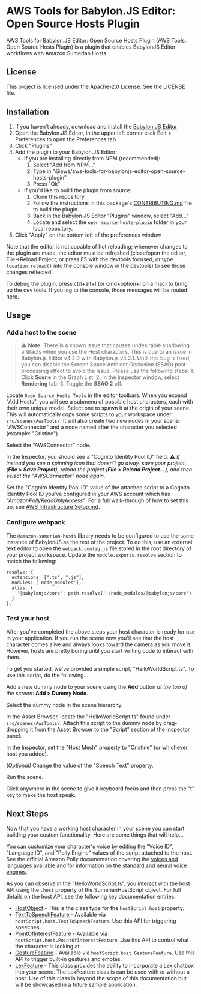 # AWS Tools for Babylon.JS Editor: Open Source Hosts Plugin

AWS Tools for Babylon.JS Editor: Open Source Hosts Plugin (AWS Tools: Open Source Hosts Plugin) is a plugin that enables BabylonJS Editor workflows with Amazon Sumerian Hosts.

## License

This project is licensed under the Apache-2.0 License. See the [LICENSE](LICENSE) file.

## Installation

1. If you haven't already, download and install the [Babylon.JS Editor](http://editor.babylonjs.com/)
1. Open the Babylon.JS Editor, in the upper left corner click Edit > Preferences to open the Preferences tab
1. Click "Plugins"
1. Add the plugin to your Babylon.JS Editor:
   - If you are installing directly from NPM (recommended):
     1. Select "Add from NPM..."
     1. Type in "@aws/aws-tools-for-babylonjs-editor-open-source-hosts-plugin"
     1. Press "Ok"
   - If you'd like to build the plugin from source:
     1. Clone this repository.
     1. Follow the instructions in this package's [CONTRIBUTING.md](CONTRIBUTING.md) file to build the plugin.
     1. Back in the Babylon.JS Editor "Plugins" window, select "Add..."
     1. Locate and select the `open-source-hosts-plugin` folder in your local repository.
1. Click "Apply" on the bottom left of the preferences window

Note that the editor is not capable of hot reloading; whenever changes to the plugin are made, the editor must be refreshed (close/open the editor, File->Reload Project, or press F5 with the devtools focused, or type `location.reload()` into the console window in the devtools) to see those changes reflected.

To debug the plugin, press ctrl+alt+I (or cmd+option+I on a mac) to bring up the dev tools. If you log to the console, those messages will be routed here.

## Usage

### Add a host to the scene

> ⚠️ **Note:** There is a known issue that causes undesirable shadowing artifacts when you use the Host characters. This is due to an issue in Babylon.js Editor v4.2.0 with Babylon.js v4.2.1. Until this bug is fixed, you can disable the Screen Space Ambient Occlusion (SSAO) post-processing effect to avoid the issue. Please use the following steps: 1. Click **Scene** in the Graph List. 2. In the Inspector window, select **Rendering** tab. 3. Toggle the **SSAO 2** off.

Locate `Open Source Hosts Tools` in the editor toolbars. When you expand "Add Hosts", you will see a submenu of possible host characters, each with their own unique model. Select one to spawn it at the origin of your scene. This will automatically copy some scripts to your workspace under `src/scenes/AwsTools/`. It will also create two new nodes in your scene: "AWSConnector" and a node named after the character you selected (example: "Cristine").

Select the "AWSConnector" node.

In the Inspector, you should see a "Cognito Identity Pool ID" field. ⚠️ *If instead you see a spinning icon that doesn't go away, save your project (**File > Save Project**), reload the project (**File > Reload Project...**), and then select the "AWSConnector" node again.*

Set the "Cognito Identity Pool ID" value of the attached script to a Cognito Identity Pool ID you've configured in your AWS account which has *"AmazonPollyReadOnlyAccess"*. For a full walk-through of how to set this up, see [AWS Infrastructure Setup.md](https://github.com/aws-samples/amazon-sumerian-hosts/blob/mainline2.0/AWS-Infrastructure-Setup.md). 

### Configure webpack

The `@amazon-sumerian-hosts` library needs to be configured to use the same instance of BabylonJS as the rest of the project. To do this, use an external text editor to open the  `webpack.config.js`  file stored in the root directory of your project workspace. Update the  `module.exports.resolve` section to match the following:

```
resolve: {
  extensions: [".ts", ".js"],
  modules: ['node_modules'],
  alias: {
    '@babylonjs/core': path.resolve('./node_modules/@babylonjs/core')
  }
},
```

### Test your host

After you've completed the above steps your host character is ready for use in your application. If you run the scene now you'll see that the host character comes alive and always looks toward the camera as you move it. However, hosts are pretty boring until you start writing code to interact with them.

To get you started, we've provided a simple script, "HelloWorldScript.ts". To use this script, do the following...

Add a new dummy node to your scene using the **Add** button *at the top of the screen*: **Add > Dummy Node**.

Select the dummy node in the scene hierarchy.

In the Asset Browser, locate the "HelloWorldScript.ts" found under `src/scenes/AwsTools/`. Attach this script to the dummy node by drag-dropping it from the Asset Browser to the "Script" section of the Inspector panel.

In the Inspector, set the "Host Mesh" property to "Cristine" (or whichever host you added).

*(Optional)* Change the value of the "Speech Text" property.

Run the scene.

Click anywhere in the scene to give it keyboard focus and then press the "t" key to make the host speak.

## Next Steps

Now that you have a working host character in your scene you can start building your custom functionality. Here are some things that will help...

You can customize your character's voice by editing the "Voice ID", "Language ID", and "Polly Engine" values of the script attached to the host. See the official Amazon Polly documentation covering the [voices and languages available](https://docs.aws.amazon.com/polly/latest/dg/voicelist.html) and for information on the [standard and neural voice engines](https://docs.aws.amazon.com/polly/latest/dg/NTTS-main.html).

As you can observe in the "HelloWorldScript.ts", you interact with the host API using the `.host` property of the SumerianHostScript object. For full details on the host API, see the following key documentation entries:

- [HostObject](https://aws-samples.github.io/amazon-sumerian-hosts/babylonjs_HostObject.html) - This is the class type for the `hostScript.host` property.
- [TextToSpeechFeature](https://aws-samples.github.io/amazon-sumerian-hosts/babylonjs_TextToSpeechFeature.html) - Available via `hostScript.host.TextToSpeechFeature`. Use this API for triggering speeches.
- [PointOfInterestFeature](https://aws-samples.github.io/amazon-sumerian-hosts/babylonjs_PointOfInterestFeature.html) - Available via `hostScript.host.PointOfInterestFeature`. Use this API to control what the character is looking at.
- [GestureFeature](https://aws-samples.github.io/amazon-sumerian-hosts/core_GestureFeature.html) - Available via `hostScript.host.GestureFeature`. Use this API to trigger built-in gestures and emotes.
- [LexFeature](https://aws-samples.github.io/amazon-sumerian-hosts/babylonjs_LexFeature.html) - This class provides the ability to incorporate a Lex chatbox into your scene. The LexFeature class is can be used with or without a host. Use of this class is beyond the scope of this documentation but will be showcased in a future sample application.